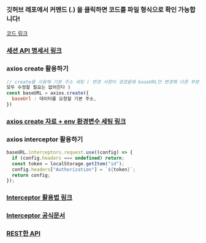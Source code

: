 ### 깃허브 레포에서 커멘드 (.) 을 클릭하면 코드를 파일 형식으로 확인 가능합니다!
[코드 링크](https://github.dev/jiho3894/restcommunication-ReactQuery)

### [세션 API 명세서 링크](https://useful-jonquil-43d.notion.site/API-354f70e9d74a4363900996ee63dc25fb)

### axios create 활용하기
```javascript
// create를 사용해 기본 주소 세팅 ( 변경 사항이 생겼을때 baseURL만 변경해 다른 부분을
모두 수정할 필요는 없어진다 )
const baseURL = axios.create({
  baseUrl : 데이터를 요청할 기본 주소,
})
```
### [axios create 자료 + env 환경변수 세팅 링크](https://velog.io/@we_in/axios.create%EC%99%80-%ED%99%98%EA%B2%BD%EB%B3%80%EC%88%98-%EC%85%8B%ED%8C%85)
### axios interceptor 활용하기
```javascript
baseURL.interceptors.request.use((config) => {
  if (config.headers === undefined) return;
  const token = localStorage.getItem("id");
  config.headers["Authorization"] = `${token}`;
  return config;
});
```

### [Interceptor 활용법 링크](https://velog.io/@subanggu/axios-interceptor-%EC%A0%81%EC%9A%A9%ED%95%98%EA%B8%B0)

### [Interceptor 공식문서](https://yamoo9.github.io/axios/guide/interceptors.html)

### [REST한 API](https://meetup.toast.com/posts/92)
